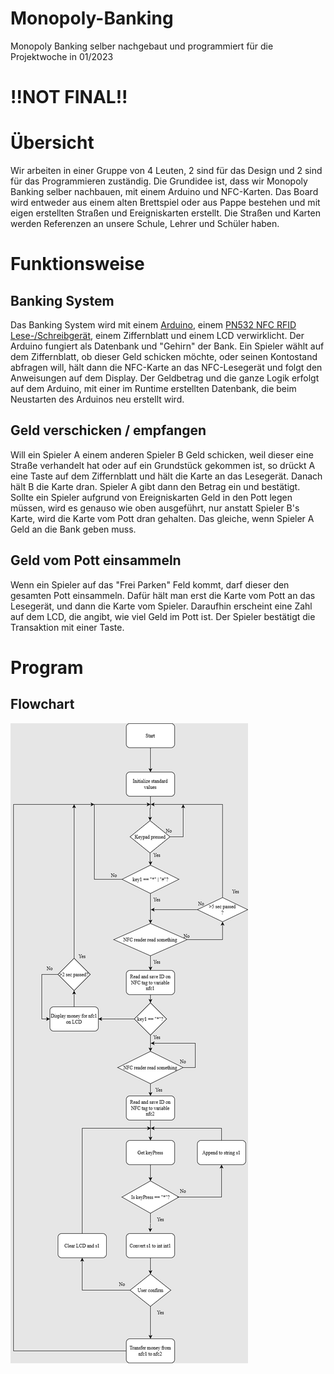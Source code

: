 # Monopoly-Banking

Monopoly Banking selber nachgebaut und programmiert für die Projektwoche in 01/2023

# **!!NOT FINAL!!**

# Übersicht

Wir arbeiten in einer Gruppe von 4 Leuten, 2 sind für das Design und 2 sind für das Programmieren zuständig.
Die Grundidee ist, dass wir Monopoly Banking selber nachbauen, mit einem Arduino und NFC-Karten. Das Board wird entweder aus einem alten Brettspiel oder aus Pappe bestehen und mit eigen erstellten Straßen und Ereigniskarten erstellt. Die Straßen und Karten werden Referenzen an unsere Schule, Lehrer und Schüler haben.


# Funktionsweise

## Banking System

Das Banking System wird mit einem [Arduino](https://www.arduino.cc/), einem [PN532 NFC RFID Lese-/Schreibgerät](https://funduinoshop.com/elektronische-module/wireless-iot/rfid-nfc/pn532-nfc-rfid-v3-modul-fuer-arduino-und-co.), einem Ziffernblatt und einem LCD verwirklicht.
Der Arduino fungiert als Datenbank und "Gehirn" der Bank. Ein Spieler wählt auf dem Ziffernblatt, ob dieser Geld schicken möchte, oder seinen Kontostand abfragen will, hält dann die NFC-Karte an das NFC-Lesegerät und folgt den Anweisungen auf dem Display.
Der Geldbetrag und die ganze Logik erfolgt auf dem Arduino, mit einer im Runtime erstellten Datenbank, die beim Neustarten des Arduinos neu erstellt wird.


## Geld verschicken / empfangen

Will ein Spieler A einem anderen Spieler B Geld schicken, weil dieser eine Straße verhandelt hat oder auf ein Grundstück gekommen ist, so drückt A eine Taste auf dem Ziffernblatt und hält die Karte an das Lesegerät. Danach hält B die Karte dran. Spieler A gibt dann den Betrag ein und bestätigt.
Sollte ein Spieler aufgrund von Ereigniskarten Geld in den Pott legen müssen, wird es genauso wie oben ausgeführt, nur anstatt Spieler B's Karte, wird die Karte vom Pott dran gehalten. Das gleiche, wenn Spieler A Geld an die Bank geben muss.


## Geld vom Pott einsammeln

Wenn ein Spieler auf das "Frei Parken" Feld kommt, darf dieser den gesamten Pott einsammeln. Dafür hält man erst die Karte vom Pott an das Lesegerät, und dann die Karte vom Spieler. Daraufhin erscheint eine Zahl auf dem LCD, die angibt, wie viel Geld im Pott ist. Der Spieler bestätigt die Transaktion mit einer Taste.


# Program

## Flowchart

<img src='./img/Monopoly-Banking-Projektwoche.png'>
